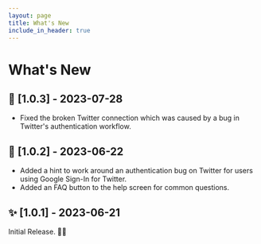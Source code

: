 ```yaml
---
layout: page
title: What's New
include_in_header: true
---
```


# What's New

## 🐞 [1.0.3] - 2023-07-28

- Fixed the broken Twitter connection which was caused by a bug in Twitter's authentication workflow.

## 🐞 [1.0.2] - 2023-06-22

- Added a hint to work around an authentication bug on Twitter for users using Google Sign-In for Twitter.
- Added an FAQ button to the help screen for common questions.


## ✨ [1.0.1] - 2023-06-21

Initial Release. 🚀🎉

